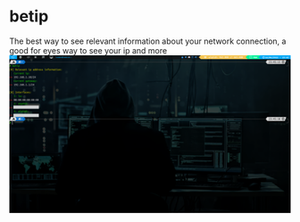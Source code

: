 # betip
The best way to see relevant information about your network connection, a good for eyes way to see your ip and more
![betip](betip.png)
